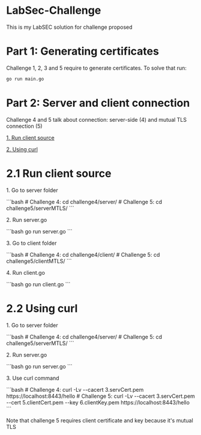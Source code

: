 # LabSec-Challenge


<p> This is my LabSEC solution for challenge proposed</p>


# Part 1: Generating certificates
<p> Challenge 1, 2, 3 and 5 require to generate certificates. To solve that run: </p>


```bash
go run main.go 
```

# Part 2: Server and client connection

<p>
<p> Challenge 4 and 5 talk about connection: server-side (4) and mutual TLS connection (5) </p>
<p><a href ="#4.1 Run client source"> 1. Run client source</a></p>
<p><a href ="#4.2 Using curl"> 2. Using curl </a></p>
</p>

# 2.1 Run client source

<p>1. Go to server folder</p>
```bash
# Challenge 4:
cd challenge4/server/
# Challenge 5:
cd challenge5/serverMTLS/
```

<p>2. Run server.go</p>
```bash
go run server.go
```

<p>3. Go to client folder</p>
```bash
# Challenge 4:
cd challenge4/client/
# Challenge 5:
cd challenge5/clientMTLS/
```
<p>4. Run client.go</p>
```bash
go run client.go
```

# 2.2 Using curl

<p>1. Go to server folder</p>
```bash
# Challenge 4:
cd challenge4/server/
# Challenge 5:
cd challenge5/serverMTLS/
```

<p>2. Run server.go</p>
```bash
go run server.go
```

<p>3. Use curl command</p>
```bash
# Challenge 4:
curl -Lv --cacert 3.servCert.pem  https://localhost:8443/hello
# Challenge 5: 
curl -Lv --cacert 3.servCert.pem --cert 5.clientCert.pem --key 6.clientKey.pem  https://localhost:8443/hello
```
<p>Note that challenge 5 requires client certificate and key because it's mutual TLS</p>

